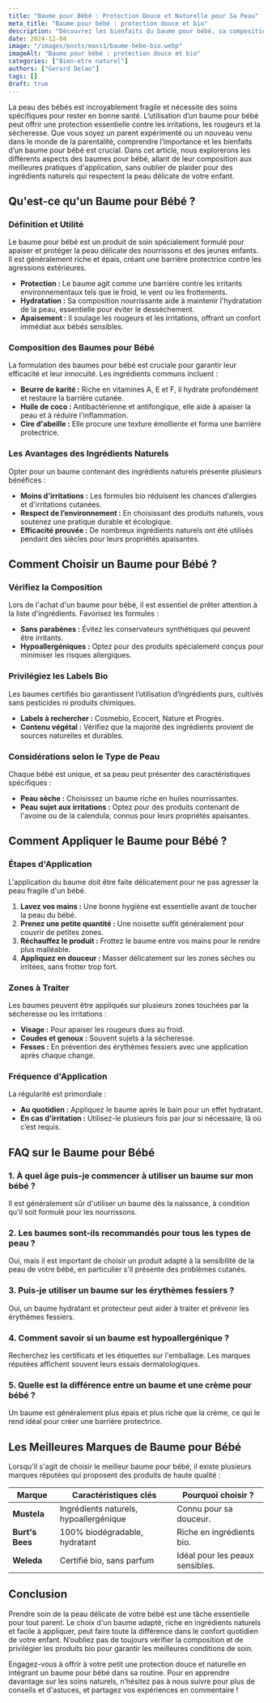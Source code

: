```yaml
---
title: "Baume pour Bébé : Protection Douce et Naturelle pour Sa Peau"
meta_title: "Baume pour bébé : protection douce et bio"
description: "Découvrez les bienfaits du baume pour bébé, sa composition naturelle, et comment bien l'appliquer pour protéger la peau délicate de votre enfant."
date: 2024-12-04
image: "/images/posts/mass1/baume-bebe-bio.webp"
imageAlt: "Baume pour bébé : protection douce et bio"
categories: ["Bien-etre naturel"]
authors: ["Gerard Delao"]
tags: []
draft: true
---
```


La peau des bébés est incroyablement fragile et nécessite des soins spécifiques pour rester en bonne santé. L’utilisation d’un baume pour bébé peut offrir une protection essentielle contre les irritations, les rougeurs et la sécheresse. Que vous soyez un parent expérimenté ou un nouveau venu dans le monde de la parentalité, comprendre l’importance et les bienfaits d’un baume pour bébé est crucial. Dans cet article, nous explorerons les différents aspects des baumes pour bébé, allant de leur composition aux meilleures pratiques d'application, sans oublier de plaider pour des ingrédients naturels qui respectent la peau délicate de votre enfant. 

## Qu'est-ce qu'un Baume pour Bébé ?

### Définition et Utilité
Le baume pour bébé est un produit de soin spécialement formulé pour apaiser et protéger la peau délicate des nourrissons et des jeunes enfants. Il est généralement riche et épais, créant une barrière protectrice contre les agressions extérieures.

- **Protection :** Le baume agit comme une barrière contre les irritants environnementaux tels que le froid, le vent ou les frottements.
- **Hydratation :** Sa composition nourrissante aide à maintenir l'hydratation de la peau, essentielle pour éviter le dessèchement.
- **Apaisement :** Il soulage les rougeurs et les irritations, offrant un confort immédiat aux bébés sensibles.

### Composition des Baumes pour Bébé
La formulation des baumes pour bébé est cruciale pour garantir leur efficacité et leur innocuité. Les ingrédients communs incluent :

- **Beurre de karité :** Riche en vitamines A, E et F, il hydrate profondément et restaure la barrière cutanée.
- **Huile de coco :** Antibactérienne et antifongique, elle aide à apaiser la peau et à réduire l'inflammation.
- **Cire d'abeille :** Elle procure une texture émolliente et forma une barrière protectrice.

### Les Avantages des Ingrédients Naturels
Opter pour un baume contenant des ingrédients naturels présente plusieurs bénéfices :

- **Moins d'irritations :** Les formules bio réduisent les chances d’allergies et d'irritations cutanées.
- **Respect de l’environnement :** En choisissant des produits naturels, vous soutenez une pratique durable et écologique.
- **Efficacité prouvée :** De nombreux ingrédients naturels ont été utilisés pendant des siècles pour leurs propriétés apaisantes.

## Comment Choisir un Baume pour Bébé ?

### Vérifiez la Composition
Lors de l'achat d'un baume pour bébé, il est essentiel de prêter attention à la liste d'ingrédients. Favorisez les formules :

- **Sans parabènes :** Évitez les conservateurs synthétiques qui peuvent être irritants.
- **Hypoallergéniques :** Optez pour des produits spécialement conçus pour minimiser les risques allergiques.

### Privilégiez les Labels Bio
Les baumes certifiés bio garantissent l’utilisation d’ingrédients purs, cultivés sans pesticides ni produits chimiques.

- **Labels à rechercher :** Cosmebio, Ecocert, Nature et Progrès.
- **Contenu végétal :** Vérifiez que la majorité des ingrédients provient de sources naturelles et durables.

### Considérations selon le Type de Peau
Chaque bébé est unique, et sa peau peut présenter des caractéristiques spécifiques :

- **Peau sèche :** Choisissez un baume riche en huiles nourrissantes.
- **Peau sujet aux irritations :** Optez pour des produits contenant de l'avoine ou de la calendula, connus pour leurs propriétés apaisantes.
  
## Comment Appliquer le Baume pour Bébé ?

### Étapes d'Application
L'application du baume doit être faite délicatement pour ne pas agresser la peau fragile d'un bébé.

1. **Lavez vos mains :** Une bonne hygiène est essentielle avant de toucher la peau du bébé.
2. **Prenez une petite quantité :** Une noisette suffit généralement pour couvrir de petites zones.
3. **Réchauffez le produit :** Frottez le baume entre vos mains pour le rendre plus malléable.
4. **Appliquez en douceur :** Masser délicatement sur les zones sèches ou irritées, sans frotter trop fort.

### Zones à Traiter
Les baumes peuvent être appliqués sur plusieurs zones touchées par la sécheresse ou les irritations :

- **Visage :** Pour apaiser les rougeurs dues au froid.
- **Coudes et genoux :** Souvent sujets à la sécheresse.
- **Fesses :** En prévention des érythèmes fessiers avec une application après chaque change.

### Fréquence d'Application
La régularité est primordiale :

- **Au quotidien :** Appliquez le baume après le bain pour un effet hydratant.
- **En cas d'irritation :** Utilisez-le plusieurs fois par jour si nécessaire, là où c’est requis.

## FAQ sur le Baume pour Bébé

### 1. À quel âge puis-je commencer à utiliser un baume sur mon bébé ?
Il est généralement sûr d'utiliser un baume dès la naissance, à condition qu'il soit formulé pour les nourrissons.

### 2. Les baumes sont-ils recommandés pour tous les types de peau ?
Oui, mais il est important de choisir un produit adapté à la sensibilité de la peau de votre bébé, en particulier s'il présente des problèmes cutanés.

### 3. Puis-je utiliser un baume sur les érythèmes fessiers ?
Oui, un baume hydratant et protecteur peut aider à traiter et prévenir les érythèmes fessiers.

### 4. Comment savoir si un baume est hypoallergénique ?
Recherchez les certificats et les étiquettes sur l'emballage. Les marques réputées affichent souvent leurs essais dermatologiques.

### 5. Quelle est la différence entre un baume et une crème pour bébé ?
Un baume est généralement plus épais et plus riche que la crème, ce qui le rend idéal pour créer une barrière protectrice.

## Les Meilleures Marques de Baume pour Bébé

Lorsqu'il s'agit de choisir le meilleur baume pour bébé, il existe plusieurs marques réputées qui proposent des produits de haute qualité :

| Marque              | Caractéristiques clés          | Pourquoi choisir ?          |
|--------------------|-------------------------------|-----------------------------|
| **Mustela**        | Ingrédients naturels, hypoallergénique | Connu pour sa douceur.     |
| **Burt's Bees**    | 100% biodégradable, hydratant | Riche en ingrédients bio.   |
| **Weleda**         | Certifié bio, sans parfum      | Idéal pour les peaux sensibles. |

## Conclusion 

Prendre soin de la peau délicate de votre bébé est une tâche essentielle pour tout parent. Le choix d'un baume adapté, riche en ingrédients naturels et facile à appliquer, peut faire toute la différence dans le confort quotidien de votre enfant. N’oubliez pas de toujours vérifier la composition et de privilégier les produits bio pour garantir les meilleures conditions de soin.

Engagez-vous à offrir à votre petit une protection douce et naturelle en intégrant un baume pour bébé dans sa routine. Pour en apprendre davantage sur les soins naturels, n’hésitez pas à nous suivre pour plus de conseils et d'astuces, et partagez vos expériences en commentaire !

